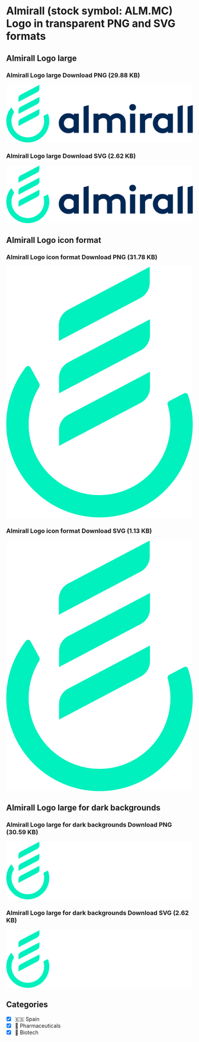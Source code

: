 # Almirall (stock symbol: ALM.MC) Logo in transparent PNG and SVG formats

## Almirall Logo large

### Almirall Logo large Download PNG (29.88 KB)

![Almirall Logo large Download PNG (29.88 KB)](/img/orig/ALM.MC_BIG-335d7645.png)

### Almirall Logo large Download SVG (2.62 KB)

![Almirall Logo large Download SVG (2.62 KB)](/img/orig/ALM.MC_BIG-89073523.svg)

## Almirall Logo icon format

### Almirall Logo icon format Download PNG (31.78 KB)

![Almirall Logo icon format Download PNG (31.78 KB)](/img/orig/ALM.MC-21d6f3ad.png)

### Almirall Logo icon format Download SVG (1.13 KB)

![Almirall Logo icon format Download SVG (1.13 KB)](/img/orig/ALM.MC-ccd6095c.svg)

## Almirall Logo large for dark backgrounds

### Almirall Logo large for dark backgrounds Download PNG (30.59 KB)

![Almirall Logo large for dark backgrounds Download PNG (30.59 KB)](/img/orig/ALM.MC_BIG.D-0da762d6.png)

### Almirall Logo large for dark backgrounds Download SVG (2.62 KB)

![Almirall Logo large for dark backgrounds Download SVG (2.62 KB)](/img/orig/ALM.MC_BIG.D-ba581a0a.svg)



## Categories
- [x] 🇪🇸 Spain
- [x] 💊 Pharmaceuticals
- [x] 🧬 Biotech
